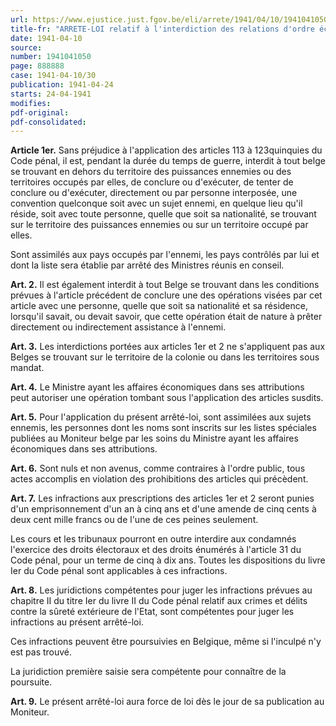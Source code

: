 ```yaml
---
url: https://www.ejustice.just.fgov.be/eli/arrete/1941/04/10/1941041050/justel
title-fr: "ARRETE-LOI relatif à l'interdiction des relations d'ordre économique avec l'ennemi."
date: 1941-04-10
source:
number: 1941041050
page: 888888
case: 1941-04-10/30
publication: 1941-04-24
starts: 24-04-1941
modifies:
pdf-original:
pdf-consolidated:
---
```


**Article 1er.** Sans préjudice à l'application des articles 113 à 123quinquies du Code pénal, il est, pendant la durée du temps de guerre, interdit à tout belge se trouvant en dehors du territoire des puissances ennemies ou des territoires occupés par elles, de conclure ou d'exécuter, de tenter de conclure ou d'exécuter, directement ou par personne interposée, une convention quelconque soit avec un sujet ennemi, en quelque lieu qu'il réside, soit avec toute personne, quelle que soit sa nationalité, se trouvant sur le territoire des puissances ennemies ou sur un territoire occupé par elles.

Sont assimilés aux pays occupés par l'ennemi, les pays contrôlés par lui et dont la liste sera établie par arrêté des Ministres réunis en conseil.

**Art. 2.** Il est également interdit à tout Belge se trouvant dans les conditions prévues à l'article précédent de conclure une des opérations visées par cet article avec une personne, quelle que soit sa nationalité et sa résidence, lorsqu'il savait, ou devait savoir, que cette opération était de nature à prêter directement ou indirectement assistance à l'ennemi.

**Art. 3.** Les interdictions portées aux articles 1er et 2 ne s'appliquent pas aux Belges se trouvant sur le territoire de la colonie ou dans les territoires sous mandat.

**Art. 4.** Le Ministre ayant les affaires économiques dans ses attributions peut autoriser une opération tombant sous l'application des articles susdits.

**Art. 5.** Pour l'application du présent arrêté-loi, sont assimilées aux sujets ennemis, les personnes dont les noms sont inscrits sur les listes spéciales publiées au Moniteur belge par les soins du Ministre ayant les affaires économiques dans ses attributions.

**Art. 6.** Sont nuls et non avenus, comme contraires à l'ordre public, tous actes accomplis en violation des prohibitions des articles qui précèdent.

**Art. 7.** Les infractions aux prescriptions des articles 1er et 2 seront punies d'un emprisonnement d'un an à cinq ans et d'une amende de cinq cents à deux cent mille francs ou de l'une de ces peines seulement.

Les cours et les tribunaux pourront en outre interdire aux condamnés l'exercice des droits électoraux et des droits énumérés à l'article 31 du Code pénal, pour un terme de cinq à dix ans. Toutes les dispositions du livre Ier du Code pénal sont applicables à ces infractions.

**Art. 8.** Les juridictions compétentes pour juger les infractions prévues au chapitre II du titre Ier du livre II du Code pénal relatif aux crimes et délits contre la sûreté extérieure de l'Etat, sont compétentes pour juger les infractions au présent arrêté-loi.

Ces infractions peuvent être poursuivies en Belgique, même si l'inculpé n'y est pas trouvé.

La juridiction première saisie sera compétente pour connaître de la poursuite.

**Art. 9.** Le présent arrêté-loi aura force de loi dès le jour de sa publication au Moniteur.
